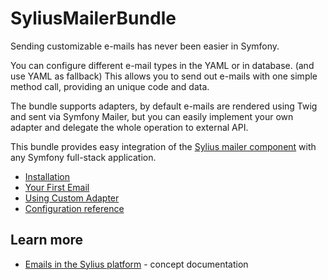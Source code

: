 # SyliusMailerBundle

Sending customizable e-mails has never been easier in Symfony.

You can configure different e-mail types in the YAML or in database. (and use YAML as fallback)
This allows you to send out e-mails with one simple method call, providing an unique code and data.

The bundle supports adapters, by default e-mails are rendered using Twig and sent via Symfony Mailer, but you can easily implement your own adapter and delegate the whole operation to external API.

This bundle provides easy integration of the [Sylius mailer component](https://docs.sylius.com/en/latest/components_and_bundles/components/Mailer/index.html)
with any Symfony full-stack application.

* [Installation](installation.md)
* [Your First Email](your_first_email.md)
* [Using Custom Adapter](using_custom_adapter.md)
* [Configuration reference](configuration.md)
    
## Learn more

* [Emails in the Sylius platform](https://docs.sylius.com/en/latest/book/architecture/emails.html) - concept documentation
